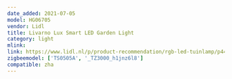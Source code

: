 ```yaml
---
date_added: 2021-07-05
model: HG06705
vendor: Lidl
title: Livarno Lux Smart LED Garden Light
category: light
mlink: 
link: https://www.lidl.nl/p/product-recommendation/rgb-led-tuinlamp/p44958
zigbeemodel: ['TS0505A', '_TZ3000_h1jnz6l8']
compatible: zha
---
```




